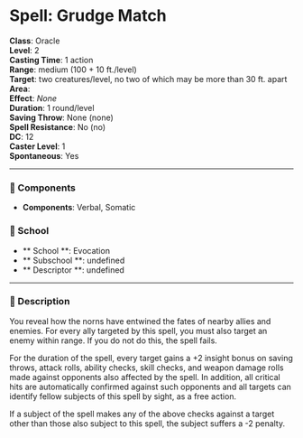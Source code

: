 
# Spell: Grudge Match
**Class**: Oracle  
**Level**: 2  
**Casting Time**: 1 action  
**Range**: medium (100 + 10 ft./level)  
**Target**: two creatures/level, no two of which may be more than 30 ft. apart  
**Area**:   
**Effect**: _None_  
**Duration**: 1 round/level  
**Saving Throw**: None (none)  
**Spell Resistance**: No (no)  
**DC**: 12  
**Caster Level**: 1  
**Spontaneous**: Yes

---

### 🔮 Components
- **Components**: Verbal, Somatic

### 🏫 School
- ** School **: Evocation
- ** Subschool **: undefined
- ** Descriptor **: undefined
---

### 📜 Description
You reveal how the norns have entwined the fates of nearby allies and enemies. For every ally targeted by this spell, you must also target an enemy within range. If you do not do this, the spell fails.

For the duration of the spell, every target gains a +2 insight bonus on saving throws, attack rolls, ability checks, skill checks, and weapon damage rolls made against opponents also affected by the spell. In addition, all critical hits are automatically confirmed against such opponents and all targets can identify fellow subjects of this spell by sight, as a free action.

If a subject of the spell makes any of the above checks against a target other than those also subject to this spell, the subject suffers a -2 penalty.
